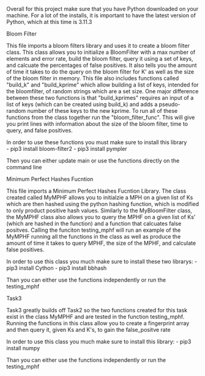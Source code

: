Overall for this project make sure that you have Python downloaded on your machine. For a lot of the installs, it is important to have the latest version of Python, which at this time is 3.11.3

Bloom Filter 

This file imports a bloom filters library and uses it to create a bloom filter class. This class allows you to initialize a BloomFilter with a max number of elements and error rate, build the bloom filter, query it using a set of keys, and calcuate the percentages of false positives. It also tells you the amount of time it takes to do the query on the bloom filter for K' as well as the size of the bloom filter in memory. This file also includes functions called "build_k" and "build_kprime" which allow building a list of keys, intended for the bloomfilter, of random strings which are a set size. One major difference between these two functions is that "build_kprimes" requires an input of a list of keys (which can be created using build_k) and adds a pseudo-random number of these keys to the new kprime. To run all of these functions from the class together run the "bloom_filter_func". This will give you print lines with information about the size of the bloom filter, time to query, and false positives.


In order to use these functions you must make sure to install this library  
    - pip3 install bloom-filter2
    - pip3 install pympler
     
Then you can either update main or use the functions directly on the command line

Minimum Perfect Hashes Fucntion

This file imports a Minimum Perfect Hashes Fucntion Library. The class created called MyMPHF allows you to initialzie a MPH on a given list of Ks which are then hashed using the python hashing function, which is modified to only product positive hash values. Similarly to the MyBloomFilter class, the MyMPHF class also allows you to query the MPHF on a given list of Ks' (which are hashed in the function) and a function that calcuates false positves. Calling the funciton testing_mphf will run an example of the MyMPHF running all the functions in the class as well as produce the amount of time it takes to query MPHF, the size of the MPHF, and calculate false positives. 

In order to use this class you much make sure to install these two librarys:
    - pip3 install Cython
    - pip3 install bbhash

Than you can either use the functions independently or run the testing_mphf

Task3 

Task3 greatly builds off Task2 so the two functions created for this task exist in the class MyMPHF and are tested in the function testing_mphf. Running the functions in this class allow you to create a fingerprint array and then query it, given Ks and K's, to gain the false_positve rate

In order to use this class you much make sure to install this library:
    - pip3 install numpy

Than you can either use the functions independently or run the testing_mphf

